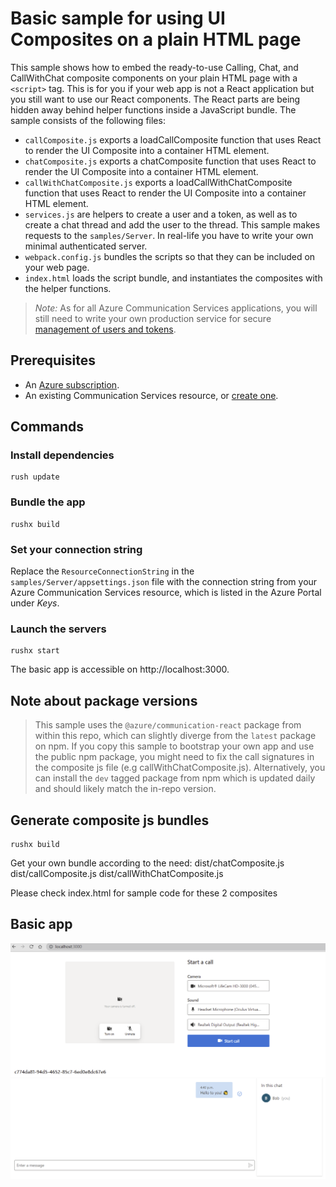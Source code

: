# Basic sample for using UI Composites on a plain HTML page

This sample shows how to embed the ready-to-use Calling, Chat, and CallWithChat composite components on your plain HTML page with a `<script>` tag. This is for you if your web app is not a React application but you still want to use our React components. The React parts are being hidden away behind helper functions inside a JavaScript bundle. The sample consists of the following files:

- `callComposite.js` exports a loadCallComposite function that uses React to render the UI Composite into a container HTML element.
- `chatComposite.js` exports a chatComposite function that uses React to render the UI Composite into a container HTML element.
- `callWithChatComposite.js` exports a loadCallWithChatComposite function that uses React to render the UI Composite into a container HTML element.
- `services.js` are helpers to create a user and a token, as well as to create a chat thread and add the user to the thread. This sample makes requests to the `samples/Server`. In real-life you have to write your own minimal authenticated server.
- `webpack.config.js` bundles the scripts so that they can be included on your web page.
- `index.html` loads the script bundle, and instantiates the composites with the helper functions.

> *Note:* As for all Azure Communication Services applications, you will still need to write your own production service for secure [management of users and tokens](https://docs.microsoft.com/azure/communication-services/quickstarts/access-tokens?pivots=programming-language-javascript).

## Prerequisites

- An [Azure subscription](https://azure.microsoft.com/free/).
- An existing Communication Services resource, or [create one](https://docs.microsoft.com/azure/communication-services/quickstarts/create-communication-resource).

## Commands

### Install dependencies
```
rush update
```

### Bundle the app
```
rushx build
```

### Set your connection string

Replace the `ResourceConnectionString` in the `samples/Server/appsettings.json` file with the connection string from your Azure Communication Services resource, which is listed in the Azure Portal under *Keys*.

### Launch the servers
```
rushx start
```

The basic app is accessible on http://localhost:3000.

## Note about package versions

>  This sample uses the `@azure/communication-react` package from within this repo, which can slightly diverge from the `latest` package on npm. If you copy this sample to bootstrap your own app and use the public npm package, you might need to fix the call signatures in the composite js file (e.g callWithChatComposite.js). Alternatively, you can install the `dev` tagged package from npm which is updated daily and should likely match the in-repo version.


## Generate composite js bundles
```
rushx build
```
Get your own bundle according to the need:
dist/chatComposite.js
dist/callComposite.js
dist/callWithChatComposite.js

Please check index.html for sample code for these 2 composites

## Basic app

![Basic app screenshot](./app.png)
